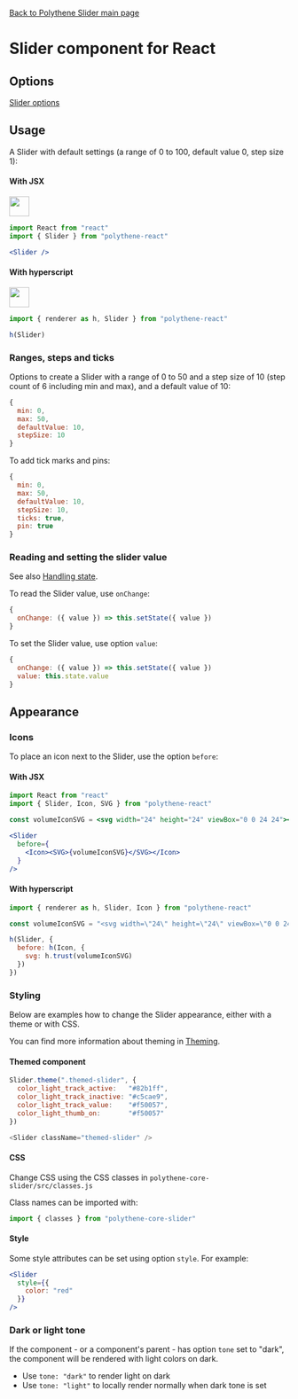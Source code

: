 [Back to Polythene Slider main page](../slider.md)

# Slider component for React


## Options

[Slider options](../slider.md)


## Usage

A Slider with default settings (a range of 0 to 100, default value 0, step size 1):

#### With JSX

<a href="https://jsfiddle.net/ArthurClemens/6crka9hy/" target="_blank"><img src="https://arthurclemens.github.io/assets/polythene/docs/try-out-green.gif" height="36" /></a>

~~~jsx
import React from "react"
import { Slider } from "polythene-react"

<Slider />
~~~

#### With hyperscript

<a href="https://jsfiddle.net/ArthurClemens/ekht8sef/" target="_blank"><img src="https://arthurclemens.github.io/assets/polythene/docs/try-out-green.gif" height="36" /></a>

~~~javascript
import { renderer as h, Slider } from "polythene-react"

h(Slider)
~~~

### Ranges, steps and ticks

Options to create a Slider with a range of 0 to 50 and a step size of 10 (step count of 6 including min and max), and a default value of 10:

~~~javascript
{
  min: 0,
  max: 50,
  defaultValue: 10,
  stepSize: 10
}
~~~

To add tick marks and pins:

~~~javascript
{
  min: 0,
  max: 50,
  defaultValue: 10,
  stepSize: 10,
  ticks: true,
  pin: true
}
~~~

### Reading and setting the slider value

See also [Handling state](../handling-state.md).

To read the Slider value, use `onChange`:

~~~javascript
{
  onChange: ({ value }) => this.setState({ value })
}
~~~

To set the Slider value, use option `value`:

~~~javascript
{
  onChange: ({ value }) => this.setState({ value })
  value: this.state.value
}
~~~




## Appearance

### Icons

To place an icon next to the Slider, use the option `before`:

#### With JSX

~~~jsx
import React from "react"
import { Slider, Icon, SVG } from "polythene-react"

const volumeIconSVG = <svg width="24" height="24" viewBox="0 0 24 24"><path d="M3 9v6h4l5 5V4L7 9H3zm13.5 3c0-1.77-1.02-3.29-2.5-4.03v8.05c1.48-.73 2.5-2.25 2.5-4.02zM14 3.23v2.06c2.89.86 5 3.54 5 6.71s-2.11 5.85-5 6.71v2.06c4.01-.91 7-4.49 7-8.77s-2.99-7.86-7-8.77z"/></svg>

<Slider
  before={
    <Icon><SVG>{volumeIconSVG}</SVG></Icon>
  }
/>
~~~

#### With hyperscript

~~~javascript
import { renderer as h, Slider, Icon } from "polythene-react"

const volumeIconSVG = "<svg width=\"24\" height=\"24\" viewBox=\"0 0 24 24\"><path d=\"M3 9v6h4l5 5V4L7 9H3zm13.5 3c0-1.77-1.02-3.29-2.5-4.03v8.05c1.48-.73 2.5-2.25 2.5-4.02zM14 3.23v2.06c2.89.86 5 3.54 5 6.71s-2.11 5.85-5 6.71v2.06c4.01-.91 7-4.49 7-8.77s-2.99-7.86-7-8.77z\"/></svg>"

h(Slider, {
  before: h(Icon, {
    svg: h.trust(volumeIconSVG)
  })
})
~~~

### Styling

Below are examples how to change the Slider appearance, either with a theme or with CSS.

You can find more information about theming in [Theming](../theming.md).

#### Themed component

~~~javascript
Slider.theme(".themed-slider", {
  color_light_track_active:   "#82b1ff",
  color_light_track_inactive: "#c5cae9",
  color_light_track_value:    "#f50057",
  color_light_thumb_on:       "#f50057"
})

<Slider className="themed-slider" />
~~~

#### CSS

Change CSS using the CSS classes in `polythene-core-slider/src/classes.js`

Class names can be imported with:

~~~javascript
import { classes } from "polythene-core-slider"
~~~

#### Style

Some style attributes can be set using option `style`. For example:

~~~jsx
<Slider
  style={{
    color: "red"
  }}
/>
~~~

### Dark or light tone

If the component - or a component's parent - has option `tone` set to "dark", the component will be rendered with light colors on dark. 

* Use `tone: "dark"` to render light on dark
* Use `tone: "light"` to locally render normally when dark tone is set


